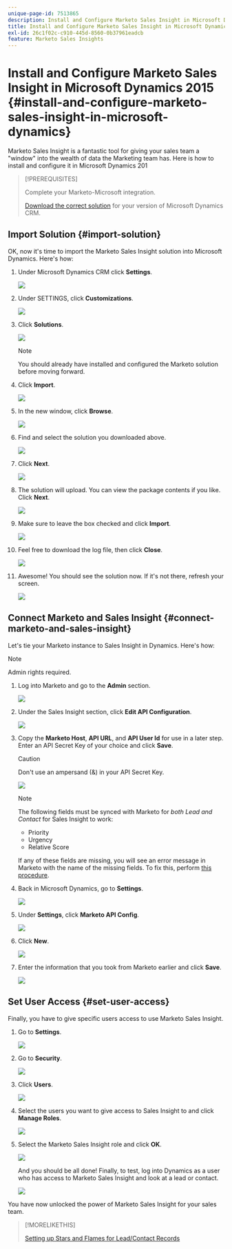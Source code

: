 ```yaml
---
unique-page-id: 7513865
description: Install and Configure Marketo Sales Insight in Microsoft Dynamics 2015 - Marketo Docs - Product Documentation
title: Install and Configure Marketo Sales Insight in Microsoft Dynamics 2015
exl-id: 26c1f02c-c910-445d-8560-0b37961eadcb
feature: Marketo Sales Insights
---
```

# Install and Configure Marketo Sales Insight in Microsoft Dynamics 2015 {#install-and-configure-marketo-sales-insight-in-microsoft-dynamics}

Marketo Sales Insight is a fantastic tool for giving your sales team a "window" into the wealth of data the Marketing team has. Here is how to install and configure it in Microsoft Dynamics 201

>[!PREREQUISITES]
>
>Complete your Marketo-Microsoft integration.
>
>[Download the correct solution](/help/marketo/product-docs/marketo-sales-insight/msi-for-microsoft-dynamics/installing/download-the-marketo-sales-insight-solution-for-microsoft-dynamics.md) for your version of Microsoft Dynamics CRM.

## Import Solution {#import-solution}

OK, now it's time to import the Marketo Sales Insight solution into Microsoft Dynamics. Here's how:

1. Under Microsoft Dynamics CRM click **Settings**.

   ![](assets/image2014-12-12-9-3a4-3a56.png)

1. Under SETTINGS, click **Customizations**.

   ![](assets/image2015-4-29-14-3a22-3a1.png)

1. Click **Solutions**.

   ![](assets/image2014-12-12-9-3a5-3a17.png)

   >[!NOTE]
   >
   >You should already have installed and configured the Marketo solution before moving forward.

1. Click **Import**.

   ![](assets/image2014-12-12-9-3a5-3a27.png)

1. In the new window, click **Browse**.

   ![](assets/image2014-12-12-9-3a5-3a36.png)

1. Find and select the solution you downloaded above.

   ![](assets/image2014-12-12-9-3a5-3a45.png)

1. Click **Next**.

   ![](assets/image2014-12-12-9-3a5-3a55.png)

1. The solution will upload. You can view the package contents if you like. Click **Next**.

   ![](assets/image2014-12-12-9-3a6-3a10.png)

1. Make sure to leave the box checked and click **Import**.

   ![](assets/image2014-12-12-9-3a6-3a19.png)

1. Feel free to download the log file, then click **Close**.

   ![](assets/image2014-12-12-9-3a6-3a29.png)

1. Awesome! You should see the solution now. If it's not there, refresh your screen.

   ![](assets/image2014-12-12-9-3a6-3a40.png)

## Connect Marketo and Sales Insight {#connect-marketo-and-sales-insight}

Let's tie your Marketo instance to Sales Insight in Dynamics. Here's how:

>[!NOTE]
>
>Admin rights required.

1. Log into Marketo and go to the **Admin** section.

   ![](assets/image2014-12-12-9-3a6-3a50.png)

1. Under the Sales Insight section, click **Edit API Configuration**.

   ![](assets/image2014-12-12-9-3a7-3a0.png)

1. Copy the **Marketo Host**, **API URL**, and **API User Id** for use in a later step. Enter an API Secret Key of your choice and click **Save**.

   >[!CAUTION]
   >
   >Don't use an ampersand (&) in your API Secret Key.

   ![](assets/image2014-12-12-9-3a7-3a9.png)

   >[!NOTE]
   >
   >The following fields must be synced with Marketo for *both Lead and Contact* for Sales Insight to work:
   >
   >* Priority
   >* Urgency
   >* Relative Score
   >
   >If any of these fields are missing, you will see an error message in Marketo with the name of the missing fields. To fix this, perform [this procedure](/help/marketo/product-docs/marketo-sales-insight/msi-for-microsoft-dynamics/setting-up-and-using/required-fields-for-syncing-marketo-with-dynamics.md).

1. Back in Microsoft Dynamics, go to **Settings**.

   ![](assets/image2014-12-12-9-3a7-3a25.png)

1. Under **Settings**, click **Marketo API Config**.

   ![](assets/image2014-12-12-9-3a7-3a34.png)

1. Click **New**.

   ![](assets/image2014-12-12-9-3a8-3a8.png)

1. Enter the information that you took from Marketo earlier and click **Save**.

   ![](assets/image2014-12-12-9-3a8-3a17.png)

## Set User Access {#set-user-access}

Finally, you have to give specific users access to use Marketo Sales Insight.

1. Go to **Settings**.

   ![](assets/image2014-12-12-9-3a8-3a34.png)

1. Go to **Security**.

   ![](assets/image2015-4-29-14-3a56-3a33.png)

1. Click **Users**.

   ![](assets/image2015-4-29-14-3a57-3a46.png)

1. Select the users you want to give access to Sales Insight to and click **Manage Roles**.

   ![](assets/image2015-4-29-14-3a59-3a31.png)

1. Select the Marketo Sales Insight role and click **OK**.

   ![](assets/image2014-12-12-9-3a9-3a22.png)

   And you should be all done! Finally, to test, log into Dynamics as a user who has access to Marketo Sales Insight and look at a lead or contact.

   ![](assets/image2015-4-29-15-3a2-3a27.png)

You have now unlocked the power of Marketo Sales Insight for your sales team.

>[!MORELIKETHIS]
>
>[Setting up Stars and Flames for Lead/Contact Records](/help/marketo/product-docs/marketo-sales-insight/msi-for-microsoft-dynamics/setting-up-and-using/setting-up-stars-and-flames-for-lead-contact-records.md)
